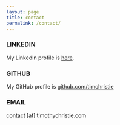 ```yaml
---
layout: page
title: contact
permalink: /contact/
---
```


### LINKEDIN

My LinkedIn profile is [here](https://www.linkedin.com/in/tim-christie-96700b9a/).

### GITHUB

My GitHub profile is [github.com/timchristie](https://github.com/timchristie)

### EMAIL

contact [at] timothychristie.com
